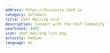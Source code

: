 ```yaml
---
address: https://discourse.chef.io
category: Software
title: Chef Mailing List
description: Connect with the Chef Community
userCount: 4485
icon: chef-mailing-list.png
activity: medium
language: en
---
```

